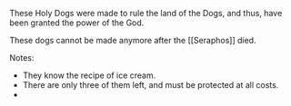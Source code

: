 These Holy Dogs were made to rule the land of the Dogs, and thus, have been granted the power of the God.

These dogs cannot be made anymore after the [[Seraphos]] died.

Notes:
- They know the recipe of ice cream.
- There are only three of them left, and must be protected at all costs.
- 